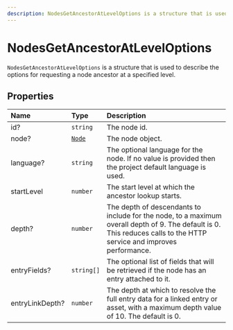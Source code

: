 ```yaml
---
description: NodesGetAncestorAtLevelOptions is a structure that is used to describe the options for requesting a node ancestor at a specified level.
---
```


# NodesGetAncestorAtLevelOptions

`NodesGetAncestorAtLevelOptions` is a structure that is used to describe the options for requesting a node ancestor at a specified level.

## Properties

| Name | Type | Description |
| :--- | :--- | :---------- |
| id? | `string` | The node id. |
| node? | [`Node`](node.md) | The node object. |
| language? | `string` | The optional language for the node. If no value is provided then the project default language is used. |
| startLevel | `number` | The start level at which the ancestor lookup starts. |
| depth? | `number` | The depth of descendants to include for the node, to a maximum overall depth of 9. The default is 0. This reduces calls to the HTTP service and improves performance. |
| entryFields? | `string[]` | The optional list of fields that will be retrieved if the node has an entry attached to it. |
| entryLinkDepth? | `number` |The depth at which to resolve the full entry data for a linked entry or asset, with a maximum depth value of 10. The default is 0. |
